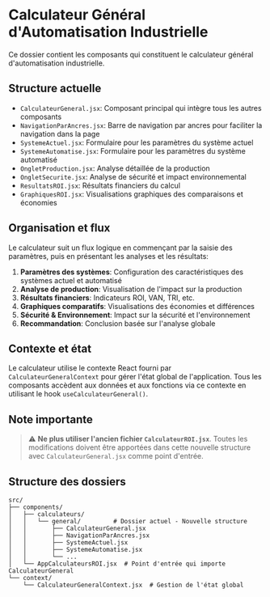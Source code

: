 # Calculateur Général d'Automatisation Industrielle

Ce dossier contient les composants qui constituent le calculateur général d'automatisation industrielle.

## Structure actuelle

- `CalculateurGeneral.jsx`: Composant principal qui intègre tous les autres composants
- `NavigationParAncres.jsx`: Barre de navigation par ancres pour faciliter la navigation dans la page
- `SystemeActuel.jsx`: Formulaire pour les paramètres du système actuel
- `SystemeAutomatise.jsx`: Formulaire pour les paramètres du système automatisé
- `OngletProduction.jsx`: Analyse détaillée de la production
- `OngletSecurite.jsx`: Analyse de sécurité et impact environnemental
- `ResultatsROI.jsx`: Résultats financiers du calcul
- `GraphiquesROI.jsx`: Visualisations graphiques des comparaisons et économies

## Organisation et flux

Le calculateur suit un flux logique en commençant par la saisie des paramètres, puis en présentant les analyses et les résultats:

1. **Paramètres des systèmes**: Configuration des caractéristiques des systèmes actuel et automatisé
2. **Analyse de production**: Visualisation de l'impact sur la production
3. **Résultats financiers**: Indicateurs ROI, VAN, TRI, etc.
4. **Graphiques comparatifs**: Visualisations des économies et différences
5. **Sécurité & Environnement**: Impact sur la sécurité et l'environnement
6. **Recommandation**: Conclusion basée sur l'analyse globale

## Contexte et état

Le calculateur utilise le contexte React fourni par `CalculateurGeneralContext` pour gérer l'état global de l'application. Tous les composants accèdent aux données et aux fonctions via ce contexte en utilisant le hook `useCalculateurGeneral()`.

## Note importante

> ⚠️ **Ne plus utiliser l'ancien fichier `CalculateurROI.jsx`**. Toutes les modifications doivent être apportées dans cette nouvelle structure avec `CalculateurGeneral.jsx` comme point d'entrée.

## Structure des dossiers

```
src/
├── components/
│   ├── calculateurs/
│   │   └── general/         # Dossier actuel - Nouvelle structure
│   │       ├── CalculateurGeneral.jsx
│   │       ├── NavigationParAncres.jsx
│   │       ├── SystemeActuel.jsx
│   │       ├── SystemeAutomatise.jsx
│   │       └── ...
│   └── AppCalculateursROI.jsx  # Point d'entrée qui importe CalculateurGeneral
└── context/
    └── CalculateurGeneralContext.jsx  # Gestion de l'état global
```
